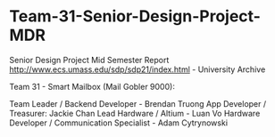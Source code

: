 # Team-31-Senior-Design-Project-MDR
Senior Design Project Mid Semester Report 
http://www.ecs.umass.edu/sdp/sdp21/index.html - University Archive

Team 31 - Smart Mailbox (Mail Gobler 9000):

Team Leader / Backend Developer - Brendan Truong
App Developer / Treasurer: Jackie Chan
Lead Hardware / Altium - Luan Vo
Hardware Developer / Communication Specialist - Adam Cytrynowski
